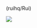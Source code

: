 (ruihq/Rui)

[![](https://visitcount.itsvg.in/api?id=ruihq&icon=0&color=0)](https://visitcount.itsvg.in)


